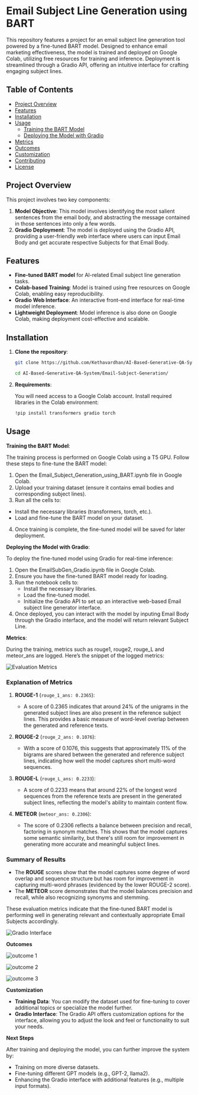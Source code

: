 # Email Subject Line Generation using BART 

This repository features a project for an email subject line generation tool powered by a fine-tuned BART model. Designed to enhance email marketing effectiveness, the model is trained and deployed on Google Colab, utilizing free resources for training and inference. Deployment is streamlined through a Gradio API, offering an intuitive interface for crafting engaging subject lines.

## Table of Contents
- [Project Overview](#project-overview)
- [Features](#features)
- [Installation](#installation)
- [Usage](#usage)
  - [Training the BART Model](#training-the-BART-model)
  - [Deploying the Model with Gradio](#deploying-the-model-with-gradio)
- [Metrics](#metrics)
- [Outcomes](#outcomes)
- [Customization](#customization)
- [Contributing](#contributing)
- [License](#license)

## Project Overview
This project involves two key components:
1. **Model Objective**: This model involves identifying the most salient sentences from the email body, and abstracting the message contained in those sentences into only a few words. 
2. **Gradio Deployment**: The model is deployed using the Gradio API, providing a user-friendly web interface where users can input Email Body and get accurate respective Subjects for that Email Body.

## Features
- **Fine-tuned BART model** for AI-related Email subject line generation tasks.
- **Colab-based Training**: Model is trained using free resources on Google Colab, enabling easy reproducibility.
- **Gradio Web Interface**: An interactive front-end interface for real-time model inference.
- **Lightweight Deployment**: Model inference is also done on Google Colab, making deployment cost-effective and scalable.

## Installation

1. **Clone the repository**:
   ```bash
   git clone https://github.com/Kethavardhan/AI-Based-Generative-QA-System/tree/master

   cd AI-Based-Generative-QA-System/Email-Subject-Generation/
2. **Requirements**:

    You will need access to a Google Colab account.
    Install required libraries in the Colab environment:
    ```bash
    !pip install transformers gradio torch

## Usage

**Training the BART Model**:

The training process is performed on Google Colab using a T5 GPU. Follow these steps to fine-tune the BART model:

1. Open the Email_Subject_Generation_using_BART.ipynb file in Google Colab.
2. Upload your training dataset (ensure it contains email bodies and corresponding subject lines).
3. Run all the cells to:
  - Install the necessary libraries (transformers, torch, etc.).
  - Load and fine-tune the BART model on your dataset.
4. Once training is complete, the fine-tuned model will be saved for later deployment.



**Deploying the Model with Gradio**:

To deploy the fine-tuned model using Gradio for real-time inference:

1. Open the EmailSubGen_Gradio.ipynb file in Google Colab.
2. Ensure you have the fine-tuned BART model ready for loading.
3. Run the notebook cells to:
   - Install the necessary libraries.
   - Load the fine-tuned model.
   - Initialize the Gradio API to set up an interactive web-based Email subject line generator interface.
4. Once deployed, you can interact with the model by inputing Email Body through the Gradio interface, and the model will return relevant Subject Line.

**Metrics**:

During the training, metrics such as rouge1, rouge2, rouge_L and meteor_ans  are logged. Here’s the snippet of the logged metrics:

![Evaluation Metrics](./assets/Email_subject_line_metrics.jpeg)

### Explanation of Metrics

1. **ROUGE-1** (`rouge_1_ans: 0.2365`):
   - A score of 0.2365 indicates that around 24% of the unigrams in the generated subject lines are also present in the reference subject lines. This provides a basic measure of word-level overlap between the generated and reference texts.

2. **ROUGE-2** (`rouge_2_ans: 0.1076`):
   - With a score of 0.1076, this suggests that approximately 11% of the bigrams are shared between the generated and reference subject lines, indicating how well the model captures short multi-word sequences.

3. **ROUGE-L** (`rouge_L_ans: 0.2233`):
   - A score of 0.2233 means that around 22% of the longest word sequences from the reference texts are present in the generated subject lines, reflecting the model's ability to maintain content flow.

4. **METEOR** (`meteor_ans: 0.2306`):
   - The score of 0.2306 reflects a balance between precision and recall, factoring in synonym matches. This shows that the model captures some semantic similarity, but there's still room for improvement in generating more accurate and meaningful subject lines.

### Summary of Results

- The **ROUGE** scores show that the model captures some degree of word overlap and sequence structure but has room for improvement in capturing multi-word phrases (evidenced by the lower ROUGE-2 score).
- The **METEOR** score demonstrates that the model balances precision and recall, while also recognizing synonyms and stemming.

These evaluation metrics indicate that the fine-tuned BART model is performing well in generating relevant and contextually appropriate Email Subjects accordingly.


![Gradio Interface](./assets/Email_subject_line_ex1.jpeg)

**Outcomes**

![outcome 1](./assets/Email_subject_line_ex2.jpeg)

![outcome 2](./assets/Email_subject_line_ex3.jpeg)

![outcome 3](./assets/Email_subject_line_ex4.jpeg)

**Customization**
- **Training Data**: You can modify the dataset used for fine-tuning to cover additional topics or specialize the model further.
- **Gradio Interface**: The Gradio API offers customization options for the interface, allowing you to adjust the look and feel or functionality to suit your needs.

**Next Steps**

After training and deploying the model, you can further improve the system by:

- Training on more diverse datasets.
- Fine-tuning different GPT models (e.g., GPT-2, llama2).
- Enhancing the Gradio interface with additional features (e.g., multiple input formats).
